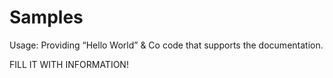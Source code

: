 # Samples 
Usage: Providing “Hello World” & Co code that supports the documentation.

FILL IT WITH INFORMATION!